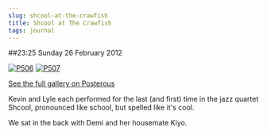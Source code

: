 ```yaml
---
slug: shcool-at-the-crawfish
title: Shcool at The Crawfish
tags: journal
---
```


##23:25 Sunday 26 February 2012

[![P506](http://getfile7.posterous.com/getfile/files.posterous.com/thunderrabbit/ysFgmJuenivGrajhrxpmqDrAnttGBxIqwlnHvqFFAjJxiihwqjcvCfCByuCu/p506.jpg.scaled500.jpg)](http://getfile3.posterous.com/getfile/files.posterous.com/thunderrabbit/ysFgmJuenivGrajhrxpmqDrAnttGBxIqwlnHvqFFAjJxiihwqjcvCfCByuCu/p506.jpg.scaled1000.jpg) [![P507](http://getfile6.posterous.com/getfile/files.posterous.com/thunderrabbit/qfexhpfGrhCCtjyzdvBbrccvstAbuDmftIocHgBrmjlEHixCrkgHIxapAuqt/p507.jpg.scaled500.jpg)](http://getfile2.posterous.com/getfile/files.posterous.com/thunderrabbit/qfexhpfGrhCCtjyzdvBbrccvstAbuDmftIocHgBrmjlEHixCrkgHIxapAuqt/p507.jpg.scaled1000.jpg)

[See the full gallery on Posterous](http://stream.robnugen.com/shcool-at-the-crawfish)

Kevin and Lyle each performed for the last (and first) time in the jazz quartet Shcool, pronounced like school, but spelled like it's cool. 

We sat in the back with Demi and her housemate Kiyo.
